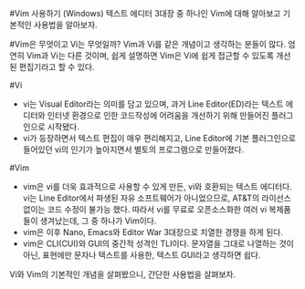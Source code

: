 #Vim 사용하기 (Windows)
텍스트 에디터 3대장 중 하나인 Vim에 대해 알아보고 기본적인 사용법을 알아보자.

#Vim은 무엇이고 Vi는 무엇일까?
Vim과 Vi를 같은 개념이고 생각하는 분들이 많다.
엄연히 Vim과 Vi는 다른 것이며, 쉽게 설명하면 Vim은 Vi에 쉽게 접근할 수 있도록 개선된 편집기라고 할 수 있다.

#Vi
* vi는 Visual Editor라는 의미를 담고 있으며, 과거 Line Editor(ED)라는 텍스트 에디터와 인터넷 환경으로 인한 코드작성에 어려움을 개선하기 위해 만들어진 플러그인으로 시작됐다.
* vi가 등장하면서 텍스트 편집이 매우 편리해지고, Line Editor에 기본 플러그인으로 들어있던 vi의 인기가 높아지면서 별토의 프로그램으로 만들어졌다.

#Vim
* vim은 vi를 더욱 효과적으로 사용할 수 있게 만든, vi와 호환되는 텍스트 에디터다.
vi는 Line Editor에서 파생된 자유 소프트웨어가 아니었으므로, AT&T의 라이선스 없이는 코드 수정이 불가능 했다.
따라서 vi를 무료로 오픈소스화한 여러 vi 복제품들이 생겨났는데, 그 중 하나가 Vim이다.
* vim은 이후 Nano, Emacs와 Editor War 3대장으로 치열한 경쟁을 하게 된다.
* vim은 CLI(CUI)와 GUI의 중간적 성격인 TLI이다. 문자열을 그대로 나열하는 것이 아닌, 표현에만 문자나 텍스트를 사용한, 텍스트 GUI라고 생각하면 쉽다.

Vi와 Vim의 기본적인 개념을 살펴봤으니, 간단한 사용법을 살펴보자.
